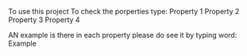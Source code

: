 To use this project
To check the porperties type:
Property 1
Property 2 
Property 3
Property 4

AN example is there in each property
please do see it by typing word:
Example
